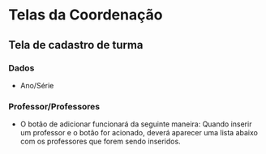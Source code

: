 # Telas da Coordenação

## Tela de cadastro de turma

### Dados

- Ano/Série

### Professor/Professores

- O botão de adicionar funcionará da seguinte maneira: Quando inserir um professor e o botão for acionado, deverá aparecer uma lista abaixo com os professores que forem sendo inseridos.

